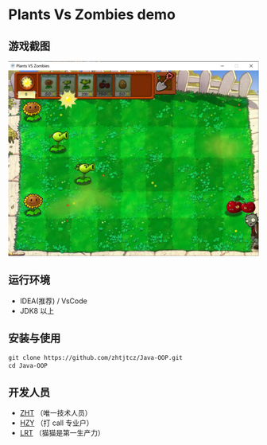 # Plants Vs Zombies demo

## 游戏截图

![demo](demo.png)

## 运行环境

- IDEA(推荐) / VsCode
- JDK8 以上

## 安装与使用

```shell
git clone https://github.com/zhtjtcz/Java-OOP.git
cd Java-OOP
```

## 开发人员

- [ZHT](https://github.com/zhtjtcz) （唯一技术人员）
- [HZY](https://github.com/withinlover) （打 call 专业户）
- [LRT](https://github.com/Ritine) （猫猫是第一生产力）